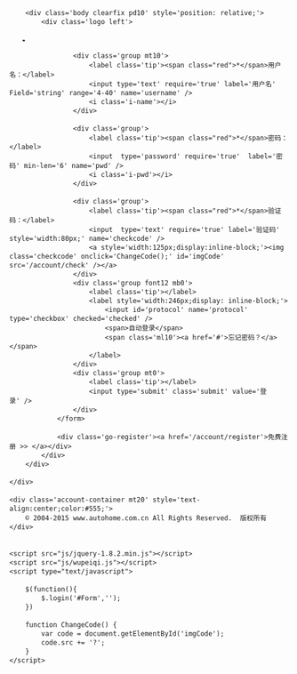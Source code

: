 
<html>
<head>
    <meta http-equiv="Content-Type" content="text/html; charset=UTF-8"/>
    <title>登录页面</title>
    <link href="css/common.css" rel="stylesheet" />
    <link href="css/account.css" rel="stylesheet" />
</head>
<body>
	<div class='account-container mt30'>
        
        <div class='body clearfix pd10' style='position: relative;'>
        	<div class='logo left'>
        		<img style='height:3px;' src="images/login_logo.png" />
        	</div>
        	<div class='login left mt30'>
        		<form id='Form' action='/account/login' method='POST'>
	        		
	        		<div class='group mt10'>
	                	<label class='tip'><span class="red">*</span>用户名：</label>
	                	<input type='text' require='true' label='用户名' Field='string' range='4-40' name='username' />
	                	<i class='i-name'></i>
	                </div>
	              
	                <div class='group'>
	                	<label class='tip'><span class="red">*</span>密码：</label>
	                	<input  type='password' require='true'  label='密码' min-len='6' name='pwd' />
	                	<i class='i-pwd'></i>
	                </div>
	               
	                <div class='group'>
	                	<label class='tip'><span class="red">*</span>验证码：</label>
	                	<input  type='text' require='true' label='验证码' style='width:80px;' name='checkcode' />
	                    <a style='width:125px;display:inline-block;'><img class='checkcode' onclick='ChangeCode();' id='imgCode' src='/account/check' /></a>
	                </div>
	                <div class='group font12 mb0'>
	                	<label class='tip'></label>
	                	<label style='width:246px;display: inline-block;'>
	                        <input id='protocol' name='protocol' type='checkbox' checked='checked' />
	                        <span>自动登录</span>
	                        <span class='ml10'><a href='#'>忘记密码？</a></span>
	                    </label>
	                </div>
	                <div class='group mt0'>
	                	<label class='tip'></label>
	                	<input type='submit' class='submit' value='登	录' />
	                </div>
	        	</form>
	        	
	        	<div class='go-register'><a href='/account/register'>免费注册 >> </a></div>
        	</div>
        </div>
		
	</div>
	
	<div class='account-container mt20' style='text-align:center;color:#555;'>
		© 2004-2015 www.autohome.com.cn All Rights Reserved.  版权所有
	</div>
	
	
	<script src="js/jquery-1.8.2.min.js"></script>
	<script src="js/wupeiqi.js"></script>
    <script type="text/javascript">
    	
    	$(function(){
    		$.login('#Form','');
    	})
    
	    function ChangeCode() {
            var code = document.getElementById('imgCode');
            code.src += '?';
        }
    </script>
</body>
</html>
